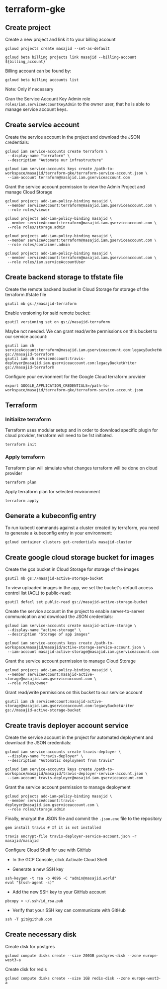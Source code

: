 # terraform-gke

## Create project

Create a new project and link it to your billing account

```
gcloud projects create masajid --set-as-default

gcloud beta billing projects link masajid --billing-account ${billing_account}
```

Billing account can be found by:

```
gcloud beta billing accounts list
```

Note: Only if necessary 

Gran the Service Account Key Admin role `roles/iam.serviceAccountKeyAdmin` to the owner user, that he is able to manage service account keys.

## Create service account

Create the service account in the project and download the JSON credentials:

```
gcloud iam service-accounts create terraform \
 --display-name "terraform" \
 --description "Automate our infrastructure"

gcloud iam service-accounts keys create /path-to-workspace/masajid/terraform-gke/terraform-service-account.json \
 --iam-account terraform@masajid.iam.gserviceaccount.com
```

Grant the service account permission to view the Admin Project and manage Cloud Storage

```
gcloud projects add-iam-policy-binding masajid \
 --member serviceAccount:terraform@masajid.iam.gserviceaccount.com \
 --role roles/viewer

gcloud projects add-iam-policy-binding masajid \
 --member serviceAccount:terraform@masajid.iam.gserviceaccount.com \
 --role roles/storage.admin

gcloud projects add-iam-policy-binding masajid \
 --member serviceAccount:terraform@masajid.iam.gserviceaccount.com \
 --role roles/container.admin

gcloud projects add-iam-policy-binding masajid \
 --member serviceAccount:terraform@masajid.iam.gserviceaccount.com \
 --role roles/iam.serviceAccountUser
```

## Create backend storage to tfstate file
 
Create the remote backend bucket in Cloud Storage for storage of the terraform.tfstate file
 
```
gsutil mb gs://masajid-terraform
```
 
Enable versioning for said remote bucket:
 
```
gsutil versioning set on gs://masajid-terraform
```

Maybe not needed. We can grant read/write permissions on this bucket to our service account:

```
gsutil iam ch serviceAccount:terraform@masajid.iam.gserviceaccount.com:legacyBucketWriter gs://masajid-terraform
gsutil iam ch serviceAccount:travis-deployer@masajid.iam.gserviceaccount.com:legacyBucketWriter gs://masajid-terraform
```
 
Configure your environment for the Google Cloud terraform provider
 
```
export GOOGLE_APPLICATION_CREDENTIALS=/path-to-workspace/masajid/terraform-gke/terraform-service-account.json
```

## Terraform

### Initialize terraform

Terraform uses modular setup and in order to download specific plugin for cloud provider, terraform will need to be 1st initiated.

```
terraform init
```

### Apply terraform 

Terraform plan will simulate what changes terraform will be done on cloud provider

```
terraform plan
```

Apply terraform plan for selected environment

```
terraform apply
```

## Generate a kubeconfig entry

To run kubectl commands against a cluster created by terraform, you need to generate a kubeconfig entry in your environment:

```
gcloud container clusters get-credentials masajid-cluster
```

## Create google cloud storage bucket for images

Create the gcs bucket in Cloud Storage for storage of the images

```
gsutil mb gs://masajid-active-storage-bucket
```

To view uploaded images in the app, we set the bucket's default access control list (ACL) to public-read:

```
gsutil defacl set public-read gs://masajid-active-storage-bucket
```

Create the service account in the project to enable server-to-server communication and download the JSON credentials:

```
gcloud iam service-accounts create masajid-active-storage \
 --display-name "active-storage" \
 --description "Storage of app images"

gcloud iam service-accounts keys create /path-to-workspace/masajid/masajid/active-storage-service-account.json \
 --iam-account masajid-active-storage@masajid.iam.gserviceaccount.com
```

Grant the service account permission to manage Cloud Storage

```
gcloud projects add-iam-policy-binding masajid \
 --member serviceAccount:masajid-active-storage@masajid.iam.gserviceaccount.com \
 --role roles/owner
```

Grant read/write permissions on this bucket to our service account

```
gsutil iam ch serviceAccount:masajid-active-storage@masajid.iam.gserviceaccount.com:legacyBucketWriter gs://masajid-active-storage-bucket
```

## Create travis deployer account service

Create the service account in the project for automated deployment and download the JSON credentials:

```
gcloud iam service-accounts create travis-deployer \
 --display-name "travis-deployer" \
 --description "Automatic deployment from travis"

gcloud iam service-accounts keys create /path-to-workspace/masajid/masajid/travis-deployer-service-account.json \
 --iam-account travis-deployer@masajid.iam.gserviceaccount.com
```

Grant the service account permission to manage deployment

```
gcloud projects add-iam-policy-binding masajid \
 --member serviceAccount:travis-deployer@masajid.iam.gserviceaccount.com \
 --role roles/storage.admin
```

Finally, encrypt the JSON file and commit the `.json.enc` file to the repository

```
gem install travis # If it is not installed

travis encrypt-file travis-deployer-service-account.json -r masajid/masajid
```

Configure Cloud Shell for use with GitHub

- In the GCP Console, click Activate Cloud Shell

- Generate a new SSH key

```
ssh-keygen -t rsa -b 4096 -C "admin@masajid.world"
eval "$(ssh-agent -s)"
```

- Add the new SSH key to your GitHub account

```
pbcopy < ~/.ssh/id_rsa.pub
```

- Verify that your SSH key can communicate with GitHub

```
ssh -T git@github.com
```

## Create necessary disk

Create disk for postgres

```
gcloud compute disks create --size 200GB postgres-disk --zone europe-west3-a
```

Create disk for redis

```
gcloud compute disks create --size 1GB redis-disk --zone europe-west3-a
```
